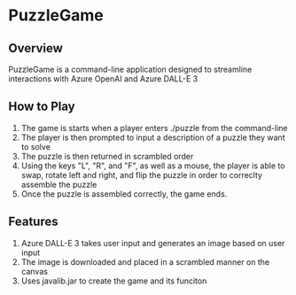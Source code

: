 # PuzzleGame

## **Overview**
PuzzleGame is a command-line application designed to streamline interactions with
Azure OpenAI and Azure DALL-E 3

## **How to Play**
1. The game is starts when a player enters ./puzzle from the command-line
2. The player is then prompted to input a description of a puzzle they want to solve
3. The puzzle is then returned in scrambled order
4. Using the keys "L", "R", and "F", as well as a mouse, the player is able to swap, rotate left and right, and flip the puzzle in order to correclty assemble the puzzle
5. Once the puzzle is assembled correctly, the game ends.

## **Features**
1. Azure DALL-E 3 takes user input and generates an image based on user input
2. The image is downloaded and placed in a scrambled manner on the canvas
3. Uses javalib.jar to create the game and its funciton
